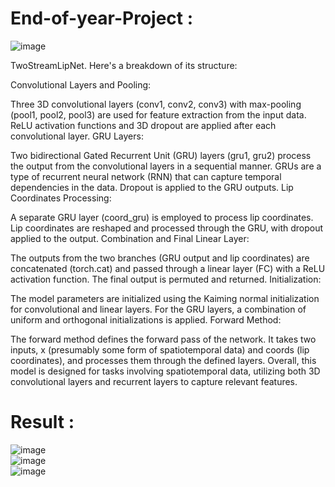 # End-of-year-Project :

![image](https://github.com/wissemkarous/End-of-year-Project/assets/115191512/77550a2c-cd60-424c-896b-c70daa47e549)

TwoStreamLipNet. Here's a breakdown of its structure:

Convolutional Layers and Pooling:

Three 3D convolutional layers (conv1, conv2, conv3) with max-pooling (pool1, pool2, pool3) are used for feature extraction from the input data.
ReLU activation functions and 3D dropout are applied after each convolutional layer.
GRU Layers:

Two bidirectional Gated Recurrent Unit (GRU) layers (gru1, gru2) process the output from the convolutional layers in a sequential manner. GRUs are a type of recurrent neural network (RNN) that can capture temporal dependencies in the data.
Dropout is applied to the GRU outputs.
Lip Coordinates Processing:

A separate GRU layer (coord_gru) is employed to process lip coordinates.
Lip coordinates are reshaped and processed through the GRU, with dropout applied to the output.
Combination and Final Linear Layer:

The outputs from the two branches (GRU output and lip coordinates) are concatenated (torch.cat) and passed through a linear layer (FC) with a ReLU activation function.
The final output is permuted and returned.
Initialization:

The model parameters are initialized using the Kaiming normal initialization for convolutional and linear layers. For the GRU layers, a combination of uniform and orthogonal initializations is applied.
Forward Method:

The forward method defines the forward pass of the network. It takes two inputs, x (presumably some form of spatiotemporal data) and coords (lip coordinates), and processes them through the defined layers.
Overall, this model is designed for tasks involving spatiotemporal data, utilizing both 3D convolutional layers and recurrent layers to capture relevant features.
# Result : 
![image](https://github.com/wissemkarous/End-of-year-Project/assets/115191512/9e2d5755-af81-4c04-8746-63d9f26c858e)<br>
![image](https://github.com/wissemkarous/End-of-year-Project/assets/115191512/9d14249e-081a-4283-b7c5-ea8aa6d94ca4)<br>
![image](https://github.com/wissemkarous/End-of-year-Project/assets/115191512/2bf7dcbd-e0c7-454d-993a-2c0e92bbf000)



